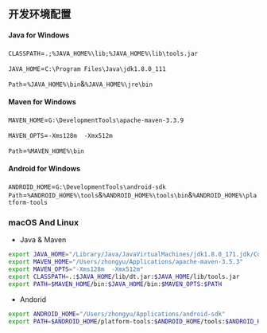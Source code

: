 ## 开发环境配置

#### Java for Windows
`CLASSPATH`=`.;%JAVA_HOME%\lib;%JAVA_HOME%\lib\tools.jar`

`JAVA_HOME`=`C:\Program Files\Java\jdk1.8.0_111`

`Path`=`%JAVA_HOME%\bin`&`%JAVA_HOME%\jre\bin`

#### Maven for Windows
`MAVEN_HOME`=`G:\DevelopmentTools\apache-maven-3.3.9`

`MAVEN_OPTS`=`-Xms128m  -Xmx512m`

`Path`=`%MAVEN_HOME%\bin`

#### Android for Windows
`ANDROID_HOME`=`G:\DevelopmentTools\android-sdk`
`Path`=`%ANDROID_HOME%\tools`&`%ANDROID_HOME%\tools\bin`&`%ANDROID_HOME%\platform-tools`

### macOS And Linux ###

- Java & Maven
```bash
export JAVA_HOME="/Library/Java/JavaVirtualMachines/jdk1.8.0_171.jdk/Contents/Home"
export MAVEN_HOME="/Users/zhongyu/Applications/apache-maven-3.5.3"
export MAVEN_OPTS="-Xms128m  -Xmx512m"
export CLASSPATH=.:$JAVA_HOME/lib/dt.jar:$JAVA_HOME/lib/tools.jar
export PATH=$MAVEN_HOME/bin:$JAVA_HOME/bin:$MAVEN_OPTS:$PATH
```

- Andorid
```bash
export ANDROID_HOME="/Users/zhongyu/Applications/android-sdk"
export PATH=$ANDROID_HOME/platform-tools:$ANDROID_HOME/tools:$ANDROID_HOME/tools/bin:$PATH
```
